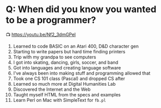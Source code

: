 # Q: When did you know you wanted to be a programmer?

📺 <https://youtu.be/Nf2_3dmGPeI>

1. Learned to code BASIC on an Atari 400, D&D character gen
1. Starting to write papers but hard time finding printers
1. Trip with my grandpa to see computers
1. I got into skating, dancing, girls, soccer, and band
1. Got into languages and creating language software 
1. I've always been into making stuff and programming allowed that
1. Took one CS 101 class (Pascal) and dropped CS after
1. Learned so much more at Digital Humanities Lab
1. Discovered the Internet and the Web
1. Taught myself HTML from the specs and examples
1. Learn Perl on Mac with SimpleText for `fb.pl`
